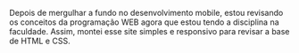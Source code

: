 Depois de mergulhar a fundo no desenvolvimento mobile, estou revisando os conceitos da programação WEB agora que estou tendo a disciplina na faculdade. Assim, montei esse site simples e responsivo para revisar a base de HTML e CSS.
